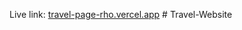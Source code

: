 Live link: [travel-page-rho.vercel.app](https://travel-page-rho.vercel.app/)
#   T r a v e l - W e b s i t e  
 